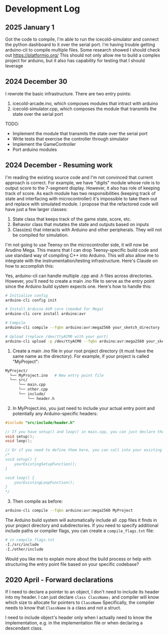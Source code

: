 # Development Log

## 2025 January 1
Got the code to compile, I'm able to run the icecold-simulator and connect the python dashboard to it over the serial port.
i'm having trouble getting arduino-cli to compile multiple files. Some research showed I should check out https://platformio.org/
This should not only allow me to build a complex project for arduino, but it also has capability for testing that I should leverage


## 2024 December 30
I rewrote the basic infrastructure. There are two entry points:
1. icecold-arcade.ino, which composes modules that intract with arduino
2. icecold-simulator.cpp, which composes the module that transmits the state over the serial port

TODO:
- Implement the module that transmits the state over the serial port
- Write tests that exercise the controller through simulator
- Implement the GameController
- Port arduino modules

## 2024 December - Resuming work
I'm reading the existing source code and I'm not convinced that current approach is correct. For example, we have "digits" module whose role is to output score to the 7-segment display. However, it also has role of keeping track of score. As each module has two responsibilities (keeping track of state and interfacing with microcontroller) it's impossible to take them out and replace with simulated module. I propose that the refactored code will have just a few larger classes:
1. State class that keeps track of the game state, score, etc.
1. Behavior class that mutates the state and outputs based on inputs
1. Class(es) that interacts with Arduino and other peripherals. They will not be compiled for simulation.


I'm not going to use Teensy on the microcontroller side, it will now be Arudino Mega. This means that I can drop Teensy-specific build code and use standard way of compiling C++ into Arduino. This will also allow me to integrate with the instrumentation/testing infrastructure. Here's Claude on how to accomplish this:

Yes, arduino-cli can handle multiple .cpp and .h files across directories. However, you'll need to create a main .ino file to serve as the entry point since the Arduino build system expects one. Here's how to handle this:

```bash
# Initialize config
arduino-cli config init

# Install Arduino AVR core (needed for Mega)
arduino-cli core install arduino:avr

# Compile
arduino-cli compile --fqbn arduino:avr:mega2560 your_sketch_directory

# Upload (replace /dev/ttyACM0 with your port)
arduino-cli upload -p /dev/ttyACM0 --fqbn arduino:avr:mega2560 your_sketch_directory
```

1. Create a main .ino file in your root project directory (it must have the same name as the directory). For example, if your project is called "MyProject":

```bash
MyProject/
  └── MyProject.ino   # New entry point file
  └── src/
      └── main.cpp
      └── other.cpp
      └── include/
          └── header.h
```

2. In MyProject.ino, you just need to include your actual entry point and potentially any Arduino-specific headers:
```cpp
#include "src/include/header.h"

// If you have setup() and loop() in main.cpp, you can just declare them here:
void setup();
void loop();

// Or if you need to define them here, you can call into your existing code:
/*
void setup() {
    yourExistingSetupFunction();
}

void loop() {
    yourExistingLoopFunction();
}
*/
```

3. Then compile as before:
```bash
arduino-cli compile --fqbn arduino:avr:mega2560 MyProject
```

The Arduino build system will automatically include all .cpp files it finds in your project directory and subdirectories. If you need to specify additional include paths or compiler flags, you can create a `compile_flags.txt` file:

```bash
# in compile_flags.txt
-I./src/include
-I./other/include
```

Would you like me to explain more about the build process or help with structuring the entry point file based on your specific codebase?

## 2020 April - Forward declarations
If I need to declare a pointer to an object, I don't need to include its header into my header.
I can just declare `class ClassName;` and compiler will know which size to allocate for pointers to `ClassName`
Specifically, the compiler needs to know that `ClassName` is a class and not a struct.

I need to include object's header only when I actually need to know the implementation,
e.g. in the implementation file or when declaring a descendant class.